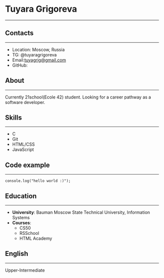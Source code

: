 # Tuyara Grigoreva
-----
## Contacts
-----
- Location: Moscow, Russia
- TG: @tuyaragrigoreva 
- Email:tuyagrig@gmail.com
- GitHub: [](https://github.com/veganwaldon "vegan waldon")
## About
-----
Currently 21school(Ecole 42) student.
Looking for a career pathway as a software developer.
## Skills
---
- C
- Git
- HTML/CSS
- JavaScript
## Code example
-----
```
console.log("hello world :)");
```
## Education
----
- **University**: Bauman Moscow State Technical University, Information Systems
- **Courses**:
	+ CS50
	+ RSSchool
	+ HTML Academy
## English
-----
Upper-Intermediate 

